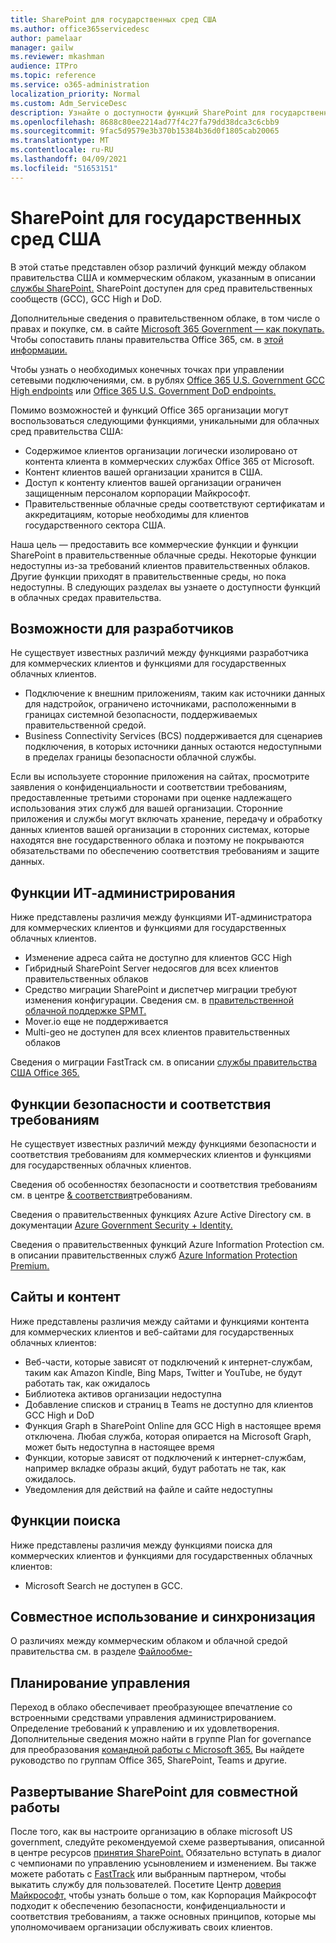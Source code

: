 ```yaml
---
title: SharePoint для государственных сред США
ms.author: office365servicedesc
author: pamelaar
manager: gailw
ms.reviewer: mkashman
audience: ITPro
ms.topic: reference
ms.service: o365-administration
localization_priority: Normal
ms.custom: Adm_ServiceDesc
description: Узнайте о доступности функций SharePoint для государственных облачных клиентов США.
ms.openlocfilehash: 8688c80ee2214ad77f4c27fa79dd38dca3c6cbb9
ms.sourcegitcommit: 9fac5d9579e3b370b15384b36d0f1805cab20065
ms.translationtype: MT
ms.contentlocale: ru-RU
ms.lasthandoff: 04/09/2021
ms.locfileid: "51653151"
---
```

# <a name="sharepoint-for-us-government-environments"></a>SharePoint для государственных сред США

В этой статье представлен обзор различий функций между облаком правительства США и коммерческим облаком, указанным в описании [службы SharePoint.](../../sharepoint-online-service-description/sharepoint-online-service-description.md) SharePoint доступен для сред правительственных сообществ (GCC), GCC High и DoD. 

Дополнительные сведения о правительственном облаке, в том числе о правах и покупке, см. в сайте [Microsoft 365 Government — как покупать.](./microsoft-365-government-how-to-buy.md) Чтобы сопоставить планы правительства Office 365, см. в [этой информации.](https://www.microsoft.com/microsoft-365/government/compare-office-365-government-plans?rtc=1#EligibilityRequirements)

Чтобы узнать о необходимых конечных точках при управлении сетевыми подключениями, см. в рублях [Office 365 U.S. Government GCC High endpoints](/office365/enterprise/office-365-u-s-government-gcc-high-endpoints#sharepoint-online-and-onedrive-for-business) или [Office 365 U.S. Government DoD endpoints.](/office365/enterprise/office-365-u-s-government-dod-endpoints#sharepoint-online-and-onedrive-for-business)

Помимо возможностей и функций Office 365 организации могут воспользоваться следующими функциями, уникальными для облачных сред правительства США:

-   Содержимое клиентов организации логически изолировано от контента клиента в коммерческих службах Office 365 от Microsoft.
-   Контент клиентов вашей организации хранится в США.
-   Доступ к контенту клиентов вашей организации ограничен защищенным персоналом корпорации Майкрософт.
-   Правительственные облачные среды соответствуют сертификатам и аккредитациям, которые необходимы для клиентов государственного сектора США.

Наша цель — предоставить все коммерческие функции и функции SharePoint в правительственные облачные среды. Некоторые функции недоступны из-за требований клиентов правительственных облаков. Другие функции приходят в правительственные среды, но пока недоступны. В следующих разделах вы узнаете о доступности функций в облачных средах правительства.

## <a name="developer-features"></a>Возможности для разработчиков

Не существует известных различий между функциями разработчика для коммерческих клиентов и функциями для государственных облачных клиентов.

- Подключение к внешним приложениям, таким как источники данных для надстройок, ограничено источниками, расположенными в границах системной безопасности, поддерживаемых правительственной средой.
- Business Connectivity Services (BCS) поддерживается для сценариев подключения, в которых источники данных остаются недоступными в пределах границы безопасности облачной службы.

Если вы используете сторонние приложения на сайтах, просмотрите заявления о конфиденциальности и соответствии требованиям, предоставленные третьими сторонами при оценке надлежащего использования этих служб для вашей организации. Сторонние приложения и службы могут включать хранение, передачу и обработку данных клиентов вашей организации в сторонних системах, которые находятся вне государственного облака и поэтому не покрываются обязательствами по обеспечению соответствия требованиям и защите данных. 

## <a name="it-admin-features"></a>Функции ИТ-администрирования

Ниже представлены различия между функциями ИТ-администратора для коммерческих клиентов и функциями для государственных облачных клиентов.

- Изменение адреса сайта не доступно для клиентов GCC High
- Гибридный SharePoint Server недосягов для всех клиентов правительственных облаков
- Средство миграции SharePoint и диспетчер миграции требуют изменения конфигурации. Сведения см. в [правительственной облачной поддержке SPMT.](/sharepointmigration/spmt-install-issues#government-cloud-support)
- Mover.io еще не поддерживается
- Multi-geo не доступен для всех клиентов правительственных облаков

Сведения о миграции FastTrack см. в описании [службы правительства США Office 365.](./office-365-us-government.md#data-migrations-performed-by-fasttrack)

## <a name="security-and-compliance-features"></a>Функции безопасности и соответствия требованиям

Не существует известных различий между функциями безопасности и соответствия требованиям для коммерческих клиентов и функциями для государственных облачных клиентов.

Сведения об особенностях безопасности и соответствия требованиям см. в центре [& соответствия](../office-365-securitycompliance-center.md)требованиям.

Сведения о правительственных функциях Azure Active Directory см. в документации [Azure Government Security + Identity.](/azure/azure-government/documentation-government-services-securityandidentity#azure-active-directory) 

Сведения о правительственных функций Azure Information Protection см. в описании правительственных служб [Azure Information Protection Premium.](/enterprise-mobility-security/solutions/ems-aip-premium-govt-service-description) 

## <a name="sites-and-content"></a>Сайты и контент

Ниже представлены различия между сайтами и функциями контента для коммерческих клиентов и веб-сайтами для государственных облачных клиентов:

- Веб-части, которые зависят от подключений к интернет-службам, таким как Amazon Kindle, Bing Maps, Twitter и YouTube, не будут работать так, как ожидалось
- Библиотека активов организации недоступна
- Добавление списков и страниц в Teams не доступно для клиентов GCC High и DoD
- Функция Graph в SharePoint Online для GCC High в настоящее время отключена. Любая служба, которая опирается на Microsoft Graph, может быть недоступна в настоящее время
- Функции, которые зависят от подключений к интернет-службам, например вкладке образы акций, будут работать не так, как ожидалось.
- Уведомления для действий на файле и сайте недоступны

## <a name="search-features"></a>Функции поиска

Ниже представлены различия между функциями поиска для коммерческих клиентов и функциями для государственных облачных клиентов:

- Microsoft Search не доступен в GCC.

## <a name="sharing-and-sync"></a>Совместное использование и синхронизация

О различиях между коммерческим облаком и облачной средой правительства см. в разделе [Файлообме-](./gcc-high-and-dod.md#file-sharing)

## <a name="plan-for-governance"></a>Планирование управления

Переход в облако обеспечивает преобразующее впечатление со встроенными средствами управления администрированием. Определение требований к управлению и их удовлетворения. Дополнительные сведения можно найти в группе Plan for governance для преобразования [командной работы с Microsoft 365.](https://resources.techcommunity.microsoft.com/teamwork-governance/) Вы найдете руководство по группам Office 365, SharePoint, Teams и другие.

## <a name="deploy-sharepoint-for-collaboration"></a>Развертывание SharePoint для совместной работы

После того, как вы настроите организацию в облаке microsoft US government, следуйте рекомендуемой схеме развертывания, описанной в центре ресурсов [принятия SharePoint.](https://resources.techcommunity.microsoft.com/resources/SharePoint-adoption/) Обязательно вступать в диалог с чемпионами по управлению усыновлением и изменением.
Вы также можете работать с [FastTrack](https://www.microsoft.com/fasttrack) или выбранным партнером, чтобы выкатить службу для пользователей.
Посетите Центр [доверия Майкрософт,](https://www.microsoft.com/trust-center) чтобы узнать больше о том, как Корпорация Майкрософт подходит к обеспечению безопасности, конфиденциальности и соответствия требованиям, а также основных принципов, которые мы уполномочиваем организации обслуживать своих клиентов.